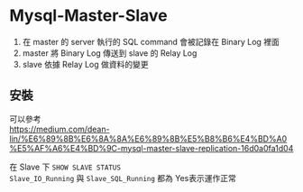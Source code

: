 # Mysql-Master-Slave
1. 在 master 的 server 執行的 SQL command 會被記錄在 Binary Log 裡面
2. master 將 Binary Log 傳送到 slave 的 Relay Log
3. slave 依據 Relay Log 做資料的變更

## 安裝
可以參考  
https://medium.com/dean-lin/%E6%89%8B%E6%8A%8A%E6%89%8B%E5%B8%B6%E4%BD%A0%E5%AF%A6%E4%BD%9C-mysql-master-slave-replication-16d0a0fa1d04

在 Slave 下 `SHOW SLAVE STATUS`  
`Slave_IO_Running` 與 `Slave_SQL_Running` 都為 Yes表示運作正常
